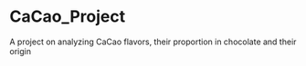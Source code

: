 # CaCao_Project
A project on analyzing CaCao flavors, their proportion in chocolate and their origin
